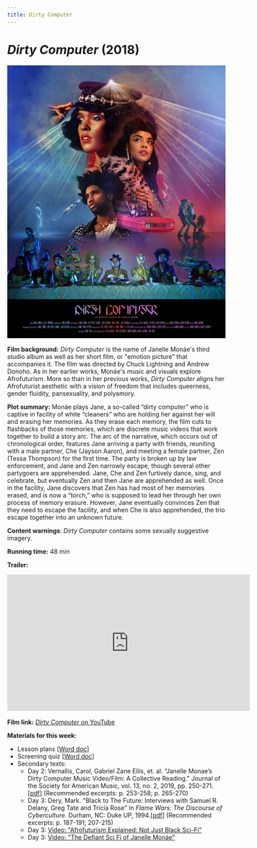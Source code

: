 ```yaml
---
title: Dirty Computer
---
```

# *Dirty Computer* (2018)

<a href="/modules/unit 4: queer utopias/dirtycomputer.jpg">
<img src="/modules/unit 4: queer utopias/dirtycomputer.jpg" class="poster">
</a>

**Film background:**
*Dirty Computer* is the name of Janelle Monáe's third studio album as well as her short film, or "emotion picture" that accompanies it. The film was directed by Chuck Lightning and Andrew Donoho. As in her earlier works, Monáe's music and visuals explore Afrofuturism. More so than in her previous works, *Dirty Computer* aligns her Afrofuturist aesthetic with a vision of freedom that includes queerness, gender fluidity, pansexuality, and polyamory.

**Plot summary:**
Monáe plays Jane, a so-called “dirty computer” who is captive in facility of white “cleaners” who are holding her against her will and erasing her memories. As they erase each memory, the film cuts to flashbacks of those memories, which are discrete music videos that work together to build a story arc. The arc of the narrative, which occurs out of chronological order, features Jane arriving a party with friends, reuniting with a male partner, Che (Jayson Aaron), and meeting a female partner, Zen (Tessa Thompson) for the first time. The party is broken up by law enforcement, and Jane and Zen narrowly escape, though several other partygoers are apprehended. Jane, Che and Zen furtively dance, sing, and celebrate, but eventually Zen and then Jane are apprehended as well. Once in the facility, Jane discovers that Zen has had most of her memories erased, and is now a “torch,” who is supposed to lead her through her own process of memory erasure. However, Jane eventually convinces Zen that they need to escape the facility, and when Che is also apprehended, the trio escape together into an unknown future.  

**Content warnings**: *Dirty Computer* contains some sexually suggestive imagery.

**Running time:** 48 min

**Trailer:**

<div class="video-container">
<iframe width="560" height="315" src="https://www.youtube.com/embed/A9k89DYdHKQ" frameborder="0" allow="accelerometer; autoplay; clipboard-write; encrypted-media; gyroscope; picture-in-picture" allowfullscreen></iframe>
</div>

**Film link:** [*Dirty Computer* on YouTube](https://www.youtube.com/watch?v=jdH2Sy-BlNE)

**Materials for this week:**

* Lesson plans [<a href="/modules/unit 4: queer utopias/Dirty Computer LP.docx" download>Word doc</a>]
* Screening quiz [<a href="/modules/unit 4: queer utopias/Dirty Computer Screening Quiz.docx" download>Word doc</a>]
* Secondary texts:
    * Day 2: Vernallis, Carol, Gabriel Zane Ellis, et. al. “Janelle Monae’s Dirty Computer Music Video/Film: A Collective Reading.” Journal of the Society for American Music, vol. 13, no. 2, 2019, pp. 250-271.[<a href="/modules/unit 4: queer utopias/Dirty Computer A Collective Reading.pdf" download>pdf</a>] (Recommended excerpts: p. 253-258; p. 265-270)
    * Day 3: Dery, Mark. "Black to The Future: Interviews with Samuel R. Delany, Greg Tate and Tricia Rose" in *Flame Wars: The Discourse of Cyberculture.* Durham, NC: Duke UP, 1994.[<a href="/modules/unit 4: queer utopias/Black to the Future.pdf" download>pdf</a>] (Recommended excerpts: p. 187-191; 207-215)
    * Day 3: [Video: "Afrofuturism Explained: Not Just Black Sci-Fi"](https://www.youtube.com/watch?v=154XnA1xcis)
    * Day 3: [Video: "The Defiant Sci Fi of Janelle Monáe"](https://www.youtube.com/watch?v=jdylle_hPgQ)
